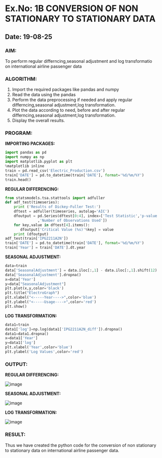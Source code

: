 # Ex.No: 1B                     CONVERSION OF NON STATIONARY TO STATIONARY DATA
## Date: 19-08-25

### AIM:
To perform regular differncing,seasonal adjustment and log transformatio on international airline passenger data
### ALGORITHM:
1. Import the required packages like pandas and numpy
2. Read the data using the pandas
3. Perform the data preprocessing if needed and apply regular differncing,seasonal adjustment,log transformation.
4. Plot the data according to need, before and after regular differncing,seasonal adjustment,log transformation.
5. Display the overall results.
### PROGRAM:
<b>IMPORTING PACKAGES:</b>
```python
import pandas as pd
import numpy as np
import matplotlib.pyplot as plt
%matplotlib inline
train = pd.read_csv('Electric_Production.csv')
train['DATE'] = pd.to_datetime(train['DATE'], format='%d/%m/%Y')
train.head()
```
<b>REGULAR DIFFERENCING:</b>
```python
from statsmodels.tsa.stattools import adfuller
def adf_test(timeseries):
    print ('Results of Dickey-Fuller Test:')
    dftest = adfuller(timeseries, autolag='AIC')
    dfoutput = pd.Series(dftest[0:4], index=['Test Statistic','p-value','#Lags Used'
               ,'Number of Observations Used'])
    for key,value in dftest[4].items():
       dfoutput['Critical Value (%s)'%key] = value
    print (dfoutput)
adf_test(train['IPG2211A2N'])
train['DATE'] = pd.to_datetime(train['DATE'], format='%d/%m/%Y')
train['Year'] = train['DATE'].dt.year
```
<b>SEASONAL ADJUSTMENT:</b>
```python
data=train
data['SeasonalAdjustment'] = data.iloc[:,1] - data.iloc[:,1].shift(12)
data['SeasonalAdjustment'].dropna()
x=data['Year']
y=data["SeasonalAdjustment"]
plt.plot(x,y,color='black')
plt.title("ElectroGraph")
plt.xlabel("<-----Year---->",color='blue')
plt.ylabel("<-----Usage---->",color='red')
plt.show()
```
<b>LOG TRANSFORMATION:</b>
```python
data1=train
data1['log']=np.log(data1['IPG2211A2N_diff']).dropna()
data1=data1.dropna()
x=data1['Year']
y=data1['log']
plt.xlabel('Year',color='blue')
plt.ylabel('Log Values',color='red')
```
### OUTPUT:

<b>REGULAR DIFFERENCING:</b>

![image](https://github.com/Pavan-Gv/TSA_EXP1B/assets/94827772/0ac0763a-5c24-4edf-a629-c0bca584620b)

<b>SEASONAL ADJUSTMENT:</b>

![image](https://github.com/Pavan-Gv/TSA_EXP1B/assets/94827772/e121a175-edfc-4cdd-bddd-db6dca44f5d0)

<b>LOG TRANSFORMATION:</b>

![image](https://github.com/Pavan-Gv/TSA_EXP1B/assets/94827772/dcfa8245-c1b6-4358-ba2f-44f5e029d38f)

### RESULT:
Thus we have created the python code for the conversion of non stationary to stationary data on international airline passenger data.
